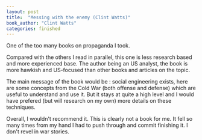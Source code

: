 ```yaml
---
layout: post
title:  "Messing with the enemy (Clint Watts)"
book_author: "Clint Watts"
categories: finished
---
```


One of the too many books on propaganda I took.

Compared with the others I read in parallel, this one is less research based and more experienced base. The author being an US analyst, the book is more hawkish and US-focused than other books and articles on the topic.

The main message of the book would be : social engineering exists, here are some concepts from the Cold War (both offense and defense) which are useful to understand and use it. But it stays at quite a high level and I would have prefered (but will research on my own) more details on these techniques.

Overall, I wouldn't recommend it. This is clearly not a book for me. It fell so many times from my hand I had to push through and commit finishing it. I don't revel in war stories.